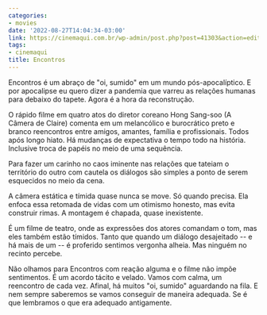 ```yaml
---
categories:
- movies
date: '2022-08-27T14:04:34-03:00'
link: https://cinemaqui.com.br/wp-admin/post.php?post=41303&action=edit
tags:
- cinemaqui
title: Encontros
---
```


Encontros é um abraço de "oi, sumido" em um mundo pós-apocalíptico. E por apocalipse eu quero dizer a pandemia que varreu as relações humanas para debaixo do tapete. Agora é a hora da reconstrução.

O rápido filme em quatro atos do diretor coreano Hong Sang-soo (A Câmera de Claire) comenta em um melancólico e burocrático preto e branco reencontros entre amigos, amantes, família e profissionais. Todos após longo hiato. Há mudanças de expectativa o tempo todo na história. Inclusive troca de papéis no meio de uma sequência.

Para fazer um carinho no caos iminente nas relações que tateiam o território do outro com cautela os diálogos são simples a ponto de serem esquecidos no meio da cena.

A câmera estática e tímida quase nunca se move. Só quando precisa. Ela enfoca essa retomada de vidas com um otimismo honesto, mas evita construir rimas. A montagem é chapada, quase inexistente. 

É um filme de teatro, onde as expressões dos atores comandam o tom, mas eles também estão tímidos. Tanto que quando um diálogo desajeitado -- e há mais de um -- é proferido sentimos vergonha alheia. Mas ninguém no recinto percebe.

Não olhamos para Encontros com reação alguma e o filme não impõe sentimentos. É um acordo tácito e velado. Vamos com calma, um reencontro de cada vez. Afinal, há muitos "oi, sumido" aguardando na fila. E nem sempre saberemos se vamos conseguir de maneira adequada. Se é que lembramos o que era adequado antigamente.
